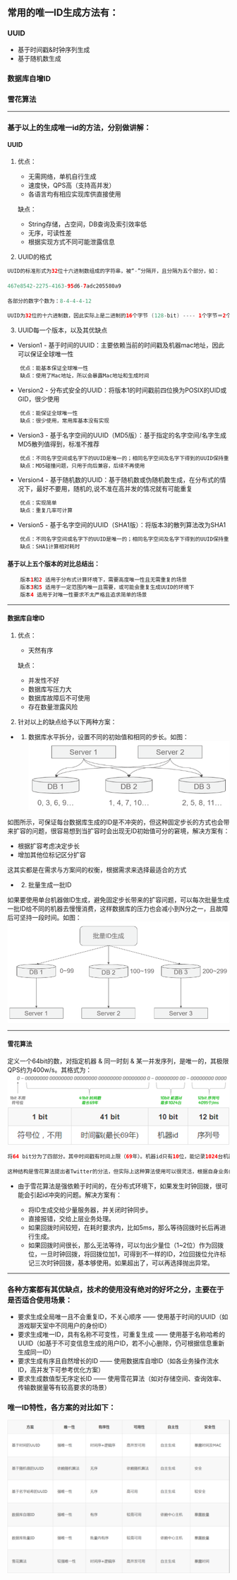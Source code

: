 ## 常用的唯一ID生成方法有：


### UUID

* 基于时间戳&时钟序列生成
* 基于随机数生成
  
### 数据库自增ID

### 雪花算法

------------------------------------------------------------------------


### 基于以上的生成唯一id的方法，分别做讲解：


#### UUID

1. 优点：
    - 无需网络，单机自行生成
    - 速度快，QPS高（支持高并发）
    - 各语言均有相应实现库供直接使用

    缺点：
    - String存储，占空间，DB查询及索引效率低
    - 无序，可读性差
    - 根据实现方式不同可能泄露信息   


2. UUID的格式
   
```java
UUID的标准形式为32位十六进制数组成的字符串，被“-”分隔开，且分隔为五个部分，如：

467e8542-2275-4163-95d6-7adc205580a9

各部分的数字个数为：8-4-4-4-12

UUID为32位的十六进制数，因此实际上是二进制的16个字节 (128-bit) ---- 1个字节＝2个16进制字符
```

3. UUID每一个版本，以及其优缺点
   
* Version1 - 基于时间的UUID：主要依赖当前的时间戳及机器mac地址，因此可以保证全球唯一性
```java
    优点：能基本保证全球唯一性
    缺点：使用了Mac地址，所以会暴露Mac地址和生成时间
```
* Version2 - 分布式安全的UUID：将版本1的时间戳前四位换为POSIX的UID或GID，很少使用
```java
    优点：能保证全球唯一性
    缺点：很少使用，常用库基本没有实现
```
* Version3 - 基于名字空间的UUID（MD5版）：基于指定的名字空间/名字生成MD5散列值得到，标准不推荐
```java
    优点：不同名字空间或名字下的UUID是唯一的；相同名字空间及名字下得到的UUID保持重复。
    缺点：MD5碰撞问题，只用于向后兼容，后续不再使用
```
* Version4 - 基于随机数的UUID：基于随机数或伪随机数生成，在分布式的情况下，最好不要用，随机的,说不准在高并发的情况就有可能重复
```java
    优点：实现简单
    缺点：重复几率可计算
```
* Version5 - 基于名字空间的UUID（SHA1版）：将版本3的散列算法改为SHA1
```java
    优点：不同名字空间或名字下的UUID是唯一的；相同名字空间及名字下得到的UUID保持重复。
    缺点：SHA1计算相对耗时
```

#### 基于以上五个版本的对比总结出：
```java
    版本1和2 适用于分布式计算环境下，需要高度唯一性且无需重复的场景
    版本3和5 适用于一定范围内唯一且需要，或可能会重复生成UUID的环境下
    版本4 适用于对唯一性要求不太严格且追求简单的场景
```

***

#### 数据库自增ID


1. 优点：
   - 天然有序

   缺点：
   - 并发性不好
   - 数据库写压力大
   - 数据库故障后不可使用
   - 存在数量泄露风险

2. 针对以上的缺点给予以下两种方案：
* 1. 数据库水平拆分，设置不同的初始值和相同的步长。如图：
![数据库水平拆分](/images/数据库水平拆分.png)

如图所示，可保证每台数据库生成的ID是不冲突的，但这种固定步长的方式也会带来扩容的问题，很容易想到当扩容时会出现无ID初始值可分的窘境，解决方案有：
   * 根据扩容考虑决定步长
   * 增加其他位标记区分扩容
  
这其实都是在需求与方案间的权衡，根据需求来选择最适合的方式

* 2. 批量生成一批ID
  
如果要使用单台机器做ID生成，避免固定步长带来的扩容问题，可以每次批量生成一批ID给不同的机器去慢慢消费，这样数据库的压力也会减小到N分之一，且故障后可坚持一段时间。如图：
![批量生成一批ID](/images/批量生成一批ID.png)

***

#### 雪花算法

定义一个64bit的数，对指定机器 & 同一时刻 & 某一并发序列，是唯一的，其极限QPS约为400w/s。其格式为：
![雪花算法图示1](/images/雪花算法图示1.png)
![雪花算法图示2](/images/雪花算法图示2.png)


```java
将64 bit分为了四部分。其中时间戳有时间上限（69年）。机器id只有10位，能记录1024台机器，常用前几位表示数据中心id，后几位表示数据中心内的机器id。序列号用来对同一个毫秒之内的操作产生不同的ID，最多4095个。

这种结构是雪花算法提出者Twitter的分法，但实际上这种算法使用可以很灵活，根据自身业务的并发情况、机器分布、使用年限等，可以自由地重新决定各部分的位数，从而增加或减少某部分的量级。比如百度的UidGenerator、美团的Leaf等，都是基于雪花算法做一些适合自身业务的变化。
```

* 由于雪花算法是强依赖于时间的，在分布式环境下，如果发生时钟回拨，很可能会引起id冲突的问题。解决方案有：

    - 将ID生成交给少量服务器，并关闭时钟同步。
    - 直接报错，交给上层业务处理。
    - 如果回拨时间较短，在耗时要求内，比如5ms，那么等待回拨时长后再进行生成。
    - 如果回拨时间很长，那么无法等待，可以匀出少量位（1~2位）作为回拨位，一旦时钟回拨，将回拨位加1，可得到不一样的ID，2位回拨位允许标记三次时钟回拨，基本够使用。如果超出了，可以再选择抛出异常。


***

### 各种方案都有其优缺点，技术的使用没有绝对的好坏之分，主要在于是否适合使用场景：

* 要求生成全局唯一且不会重复ID，不关心顺序 —— 使用基于时间的UUID（如游戏聊天室中不同用户的身份ID）
* 要求生成唯一ID，具有名称不可变性，可重复生成 —— 使用基于名称哈希的UUID（如基于不可变信息生成的用户ID，若不小心删除，仍可根据信息重新生成同一ID）
* 要求生成有序且自然增长的ID —— 使用数据库自增ID（如各业务操作流水ID，高并发下可参考优化方案）
* 要求生成数值型无序定长ID —— 使用雪花算法（如对存储空间、查询效率、传输数据量等有较高要求的场景）
  
  
### 唯一ID特性，各方案的对比如下：
![唯一ID特性对比图](/images/唯一ID特性对比图.png)